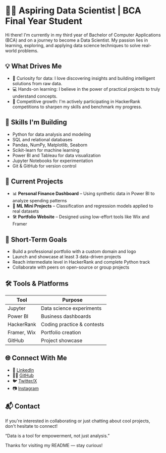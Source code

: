 # 👩‍💻 Aspiring Data Scientist | BCA Final Year Student

Hi there! I'm currently in my third year of Bachelor of Computer Applications (BCA) and on a journey to become a Data Scientist. My passion lies in learning, exploring, and applying data science techniques to solve real-world problems.

## 💡 What Drives Me
- 🚀 Curiosity for data: I love discovering insights and building intelligent solutions from raw data.
- 💻 Hands-on learning: I believe in the power of practical projects to truly understand concepts.
- 🧠 Competitive growth: I'm actively participating in HackerRank competitions to sharpen my skills and benchmark my progress.

## 🔧 Skills I'm Building
- Python for data analysis and modeling  
- SQL and relational databases  
- Pandas, NumPy, Matplotlib, Seaborn  
- Scikit-learn for machine learning  
- Power BI and Tableau for data visualization  
- Jupyter Notebooks for experimentation  
- Git & GitHub for version control  

## 📁 Current Projects
- 📊 **Personal Finance Dashboard** – Using synthetic data in Power BI to analyze spending patterns  
- 🧠 **ML Mini Projects** – Classification and regression models applied to real datasets  
- 🛠️ **Portfolio Website** – Designed using low-effort tools like Wix and Framer  

## 🎯 Short-Term Goals
- Build a professional portfolio with a custom domain and logo  
- Launch and showcase at least 3 data-driven projects  
- Reach intermediate level in HackerRank and complete Python track  
- Collaborate with peers on open-source or group projects  

## 🛠️ Tools & Platforms
| Tool          | Purpose                  |
|---------------|---------------------------|
| Jupyter       | Data science experiments  |
| Power BI      | Business dashboards       |
| HackerRank    | Coding practice & contests|
| Framer, Wix   | Portfolio creation        |
| GitHub        | Project showcase          |

## 🌐 Connect With Me
- 💼 [LinkedIn](https://www.linkedin.com/in/hajera-muskan)  
- 🧑‍💻 [GitHub](https://github.com/your-HajeraMuskan74)  
- 🐦 [Twitter/X](https://x.com/HajeraMuskan?t=ABPKDPIW-02_rkykgIw2Ug&s=09)  
- 📷 [Instagram](https://x.com/HajeraMuskan?t=ABPKDPIW-02_rkykgIw2Ug&s=09)

## 📬 Contact
If you're interested in collaborating or just chatting about cool projects, don't hesitate to connect!

“Data is a tool for empowerment, not just analysis.”

Thanks for visiting my README — stay curious!
